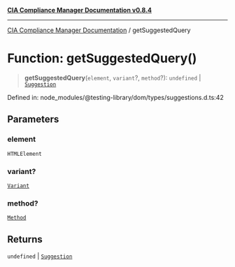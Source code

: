 [**CIA Compliance Manager Documentation v0.8.4**](../README.md)

***

[CIA Compliance Manager Documentation](../globals.md) / getSuggestedQuery

# Function: getSuggestedQuery()

> **getSuggestedQuery**(`element`, `variant`?, `method`?): `undefined` \| [`Suggestion`](../interfaces/Suggestion.md)

Defined in: node\_modules/@testing-library/dom/types/suggestions.d.ts:42

## Parameters

### element

`HTMLElement`

### variant?

[`Variant`](../type-aliases/Variant.md)

### method?

[`Method`](../type-aliases/Method.md)

## Returns

`undefined` \| [`Suggestion`](../interfaces/Suggestion.md)

